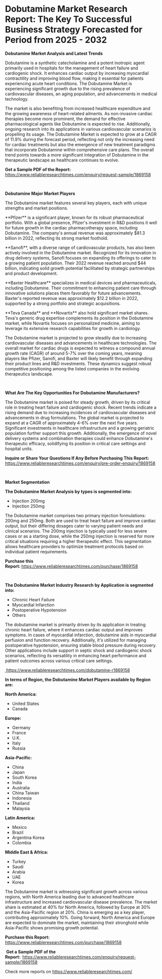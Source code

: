 <p><h1>Dobutamine Market Research Report: The Key To Successful Business Strategy Forecasted for Period from 2025 - 2032</h1></p><p><strong>Dobutamine Market Analysis and Latest Trends</strong></p>
<p><p>Dobutamine is a synthetic catecholamine and a potent inotropic agent primarily used in hospitals for the management of heart failure and cardiogenic shock. It enhances cardiac output by increasing myocardial contractility and improving blood flow, making it essential for patients experiencing acute heart conditions. The Dobutamine Market is experiencing significant growth due to the rising prevalence of cardiovascular diseases, an aging population, and advancements in medical technology.</p><p>The market is also benefiting from increased healthcare expenditure and the growing awareness of heart-related ailments. As non-invasive cardiac therapies become more prominent, the demand for effective pharmacological agents like Dobutamine is expected to rise. Additionally, ongoing research into its applications in various cardiovascular scenarios is propelling its usage. The Dobutamine Market is expected to grow at a CAGR of 11.9% during the forecast period, reflecting not only the increasing need for cardiac treatments but also the emergence of new treatment paradigms that incorporate Dobutamine within comprehensive care plans. The overall trend points towards a more significant integration of Dobutamine in the therapeutic landscape as healthcare continues to evolve.</p></p>
<p><strong>Get a Sample PDF of the Report:&nbsp;</strong> <a href="https://www.reliableresearchtimes.com/enquiry/request-sample/1869158?utm_campaign=3209&utm_medium=2&utm_source=Github&utm_content=ia&utm_term=08032025&utm_id=dobutamine">https://www.reliableresearchtimes.com/enquiry/request-sample/1869158</a></p>
<p>&nbsp;</p>
<p><strong>Dobutamine Major Market Players</strong></p>
<p><p>The Dobutamine market features several key players, each with unique strengths and market positions. </p><p>**Pfizer** is a significant player, known for its robust pharmaceutical portfolio. With a global presence, Pfizer's investment in R&D positions it well for future growth in the cardiac pharmacotherapy space, including Dobutamine. The company's annual revenue was approximately $81.3 billion in 2022, reflecting its strong market foothold.</p><p>**Sanofi**, with a diverse range of cardiovascular products, has also been actively involved in the Dobutamine market. Recognized for its innovation in drug delivery systems, Sanofi focuses on expanding its offerings to cater to a growing patient population. Their 2022 revenue reached around $44 billion, indicating solid growth potential facilitated by strategic partnerships and product development.</p><p>**Baxter Healthcare** specializes in medical devices and pharmaceuticals, including Dobutamine. Their commitment to enhancing patient care through innovative solutions places them favorably for future advancements. Baxter's reported revenue was approximately $12.2 billion in 2022, supported by a strong portfolio and strategic acquisitions.</p><p>**Teva Canada** and **Novartis** also hold significant market shares. Teva's generic drug expertise complements its position in the Dobutamine market, while Novartis focuses on personalized medicine, aiming to leverage its extensive research capabilities for growth in cardiology.</p><p>The Dobutamine market is projected to grow steadily due to increasing cardiovascular diseases and advancements in healthcare technologies. The overall market for cardiac drugs is expected to witness a compound annual growth rate (CAGR) of around 5-7% over the coming years, meaning players like Pfizer, Sanofi, and Baxter will likely benefit through expanding their product lines and R&D investments. These dynamics suggest robust competitive positioning among the listed companies in the evolving therapeutics landscape.</p></p>
<p>&nbsp;</p>
<p><strong>What Are The Key Opportunities For Dobutamine Manufacturers?</strong></p>
<p><p>The Dobutamine market is poised for steady growth, driven by its critical role in treating heart failure and cardiogenic shock. Recent trends indicate a rising demand due to increasing incidences of cardiovascular diseases and advancements in drug formulations. The global market is projected to expand at a CAGR of approximately 4-6% over the next five years. Significant investments in healthcare infrastructure and a growing geriatric population further support this growth. Additionally, the emergence of novel delivery systems and combination therapies could enhance Dobutamine's therapeutic efficacy, solidifying its position in critical care settings and hospital units.</p></p>
<p><strong>Inquire or Share Your Questions If Any Before Purchasing This Report:</strong> <a href="https://www.reliableresearchtimes.com/enquiry/pre-order-enquiry/1869158?utm_campaign=3209&utm_medium=2&utm_source=Github&utm_content=ia&utm_term=08032025&utm_id=dobutamine">https://www.reliableresearchtimes.com/enquiry/pre-order-enquiry/1869158</a></p>
<p>&nbsp;</p>
<p><strong>Market Segmentation</strong></p>
<p><strong>The Dobutamine Market Analysis by types is segmented into:</strong></p>
<p><ul><li>Injection 200mg</li><li>Injection 250mg</li></ul></p>
<p><p>The Dobutamine market comprises two primary injection formulations: 200mg and 250mg. Both are used to treat heart failure and improve cardiac output, but their differing dosages cater to varying patient needs and clinical scenarios. The 200mg injection is typically used for less severe cases or as a starting dose, while the 250mg injection is reserved for more critical situations requiring a higher therapeutic effect. This segmentation allows healthcare providers to optimize treatment protocols based on individual patient requirements.</p></p>
<p><strong>Purchase this Report:&nbsp;</strong><a href="https://www.reliableresearchtimes.com/purchase/1869158?utm_campaign=3209&utm_medium=2&utm_source=Github&utm_content=ia&utm_term=08032025&utm_id=dobutamine">https://www.reliableresearchtimes.com/purchase/1869158</a></p>
<p>&nbsp;</p>
<p><strong>The Dobutamine Market Industry Research by Application is segmented into:</strong></p>
<p><ul><li>Chronic Heart Failure</li><li>Myocardial Infarction</li><li>Postoperative Hypotension</li><li>Others</li></ul></p>
<p><p>The dobutamine market is primarily driven by its application in treating chronic heart failure, where it enhances cardiac output and improves symptoms. In cases of myocardial infarction, dobutamine aids in myocardial perfusion and function recovery. Additionally, it's utilized for managing postoperative hypotension, ensuring stable blood pressure during recovery. Other applications include support in septic shock and cardiogenic shock scenarios, reflecting its versatility in enhancing heart performance and patient outcomes across various critical care settings.</p></p>
<p><a href="https://www.reliableresearchtimes.com/dobutamine-r1869158?utm_campaign=3209&utm_medium=2&utm_source=Github&utm_content=ia&utm_term=08032025&utm_id=dobutamine">&nbsp;https://www.reliableresearchtimes.com/dobutamine-r1869158</a></p>
<p><strong>In terms of Region, the Dobutamine Market Players available by Region are:</strong></p>
<p>
    <p> <strong> North America: </strong>
        <ul>
            <li>United States</li>
            <li>Canada</li>
        </ul>
        </p> 
    <p> <strong> Europe: </strong>
        <ul>
            <li>Germany</li>
            <li>France</li>
            <li>U.K.</li>
            <li>Italy</li>
            <li>Russia</li>
        </ul>
        </p> 
    <p> <strong> Asia-Pacific: </strong>
        <ul>
            <li>China</li>
            <li>Japan</li>
            <li>South Korea</li>
            <li>India</li>
            <li>Australia</li>
            <li>China Taiwan</li>
            <li>Indonesia</li>
            <li>Thailand</li>
            <li>Malaysia</li>
        </ul>
        </p> 
    <p> <strong> Latin America: </strong>
        <ul>
            <li>Mexico</li>
            <li>Brazil</li>
            <li>Argentina Korea</li>
            <li>Colombia</li>
        </ul>
        </p> 
    <p> <strong> Middle East & Africa: </strong>
        <ul>
            <li>Turkey</li>
            <li>Saudi</li>
            <li>Arabia</li>
            <li>UAE</li>
            <li>Korea</li>
        </ul>
    </p>
    </p>
<p><p>The Dobutamine market is witnessing significant growth across various regions, with North America leading due to advanced healthcare infrastructure and increased cardiovascular disease prevalence. The market share is estimated at 40% for North America, followed by Europe at 30% and the Asia-Pacific region at 20%. China is emerging as a key player, contributing approximately 10%. Going forward, North America and Europe are expected to dominate the market, maintaining their stronghold while Asia-Pacific shows promising growth potential.</p></p>
<p><strong>Purchase this Report: </strong><a href="https://www.reliableresearchtimes.com/purchase/1869158?utm_campaign=3209&utm_medium=2&utm_source=Github&utm_content=ia&utm_term=08032025&utm_id=dobutamine">https://www.reliableresearchtimes.com/purchase/1869158</a></p>
<p>&nbsp;<strong>Get a Sample PDF of the Report:&nbsp;&nbsp;</strong><a href="https://www.reliableresearchtimes.com/enquiry/request-sample/1869158?utm_campaign=3209&utm_medium=2&utm_source=Github&utm_content=ia&utm_term=08032025&utm_id=dobutamine">https://www.reliableresearchtimes.com/enquiry/request-sample/1869158</a></p>
<p><strong></strong></p>
<p>Check more reports on <a href="https://www.reliableresearchtimes.com/?utm_campaign=3209&utm_medium=2&utm_source=Github&utm_content=ia&utm_term=08032025&utm_id=dobutamine">https://www.reliableresearchtimes.com/</a></p>